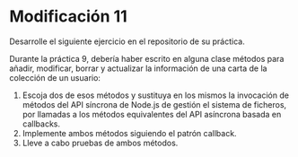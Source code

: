 # Modificación 11

Desarrolle el siguiente ejercicio en el repositorio de su práctica.

Durante la práctica 9, debería haber escrito en alguna clase métodos para añadir, modificar, borrar y actualizar la información de una carta de la colección de un usuario:

   1. Escoja dos de esos métodos y sustituya en los mismos la invocación de métodos del API síncrona de Node.js de gestión el sistema de ficheros, por llamadas a los métodos equivalentes del API asíncrona basada en callbacks.
   2. Implemente ambos métodos siguiendo el patrón callback.
   3. Lleve a cabo pruebas de ambos métodos.
